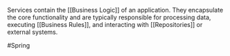 Services contain the [[Business Logic]] of an application. They encapsulate the core functionality and are typically responsible for processing data, executing [[Business Rules]], and interacting with [[Repositories]] or external systems.

#Spring 
